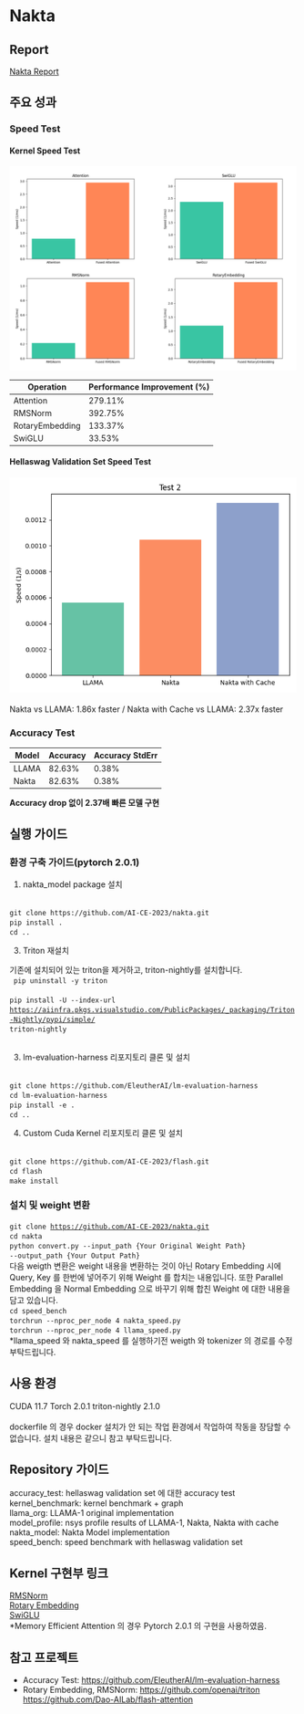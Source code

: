 # Nakta
## Report
[Nakta Report](https://docs.google.com/document/d/12GCXtvHYw39m9fDLZdi5omF9eA2fgiUp4G7XDLnLyVA/edit?usp=sharing)
## 주요 성과
### Speed Test
#### Kernel Speed Test
![Kernel Speed](./kernels.png)

| Operation          | Performance Improvement (%) |
|--------------------|----------------------------|
| Attention          | 279.11%                    |
| RMSNorm            | 392.75%                    |
| RotaryEmbedding    | 133.37%                    |
| SwiGLU             | 33.53%                     |

#### Hellaswag Validation Set Speed Test
![Validation Speed](./speed.png)  
<br/>
Nakta vs LLAMA: 1.86x faster / Nakta with Cache vs LLAMA: 2.37x faster
### Accuracy Test
| Model  | Accuracy | Accuracy StdErr |
|--------|---------|-----------------|
| LLAMA  | 82.63%  | 0.38%           |
| Nakta  | 82.63%  | 0.38%           |

**Accuracy drop 없이 2.37배 빠른 모델 구현**
## 실행 가이드
### 환경 구축 가이드(pytorch 2.0.1)  

1. nakta_model package 설치  
<code>
git clone https://github.com/AI-CE-2023/nakta.git  
pip install .  
cd ..  
</code>

3. Triton 재설치

기존에 설치되어 있는 triton을 제거하고, triton-nightly를 설치합니다.  
<code>
pip uninstall -y triton  
pip install -U --index-url https://aiinfra.pkgs.visualstudio.com/PublicPackages/_packaging/Triton-Nightly/pypi/simple/ triton-nightly  
</code>  

3. lm-evaluation-harness 리포지토리 클론 및 설치  
<code>  
git clone https://github.com/EleutherAI/lm-evaluation-harness  
cd lm-evaluation-harness  
pip install -e .  
cd ..  
</code>

4. Custom Cuda Kernel 리포지토리 클론 및 설치  
<code>
git clone https://github.com/AI-CE-2023/flash.git  
cd flash  
make install
</code>

### 설치 및 weight 변환 
<code>git clone https://github.com/AI-CE-2023/nakta.git</code>  
<code>cd nakta</code>  
<code>python convert.py --input_path {Your Original Weight Path} --output_path {Your Output Path}</code>  
 다음 weigth 변환은 weight 내용을 변환하는 것이 아닌 Rotary Embedding 시에 Query, Key 를 한번에 넣어주기 위해 Weight 를 합치는 내용입니다. 또한 Parallel Embedding 을 Normal Embedding 으로 바꾸기 위해 합친 Weight 에 대한 내용을 담고 있습니다.  
<code>cd speed_bench</code>  
<code>torchrun --nproc_per_node 4 nakta_speed.py</code>  
<code>torchrun --nproc_per_node 4 llama_speed.py</code>  
*llama_speed 와 nakta_speed 를 실행하기전 weigth 와 tokenizer 의 경로를 수정 부탁드립니다.
## 사용 환경
CUDA 11.7 Torch 2.0.1 triton-nightly 2.1.0  
<br/>
dockerfile 의 경우 docker 설치가 안 되는 작업 환경에서 작업하여 작동을 장담할 수 없습니다. 설치 내용은 같으니 참고 부탁드립니다.
## Repository 가이드  
accuracy_test: hellaswag validation set 에 대한 accuracy test  
kernel_benchmark: kernel benchmark + graph  
llama_org: LLAMA-1 original implementation  
model_profile:  nsys profile results of LLAMA-1, Nakta, Nakta with cache  
nakta_model: Nakta Model implementation  
speed_bench: speed benchmark with hellaswag validation set  

## Kernel 구현부 링크
[RMSNorm](https://github.com/AI-CE-2023/nakta/blob/main/nakta_model/kernel/Norm/RmsNorm.py)   
[Rotary Embedding](https://github.com/AI-CE-2023/nakta/blob/main/nakta_model/kernel/Emb/Rotary/rotary.py)   
[SwiGLU](https://github.com/AI-CE-2023/flash/blob/main/csrc/flash_attn/activation_kernel.cu)  
*Memory Efficient Attention 의 경우 Pytorch 2.0.1 의 구현을 사용하였음.

## 참고 프로젝트 
  - Accuracy Test: https://github.com/EleutherAI/lm-evaluation-harness
  - Rotary Embedding, RMSNorm: https://github.com/openai/triton https://github.com/Dao-AILab/flash-attention
  
